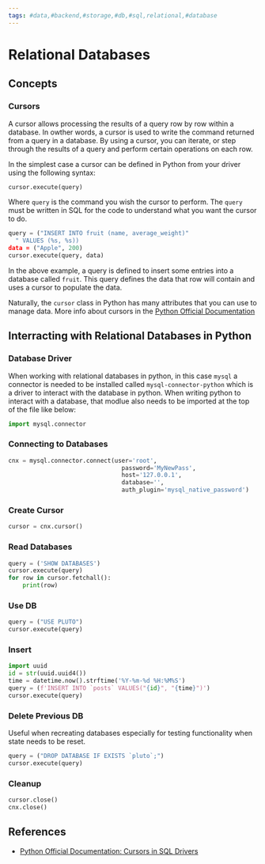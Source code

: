 ```yaml
---
tags: #data,#backend,#storage,#db,#sql,relational,#database
---
```

# Relational Databases

## Concepts

### Cursors

A cursor allows processing the results of a query row by row within a database. In owther words, a cursor is used to write the command returned from a query in a database. By using a cursor, you can iterate, or step through the results of a query and perform certain operations on each row.

In the simplest case a cursor can be defined in Python from your driver using the following syntax:

```python
cursor.execute(query)
```

Where `query` is the command you wish the cursor to perform. The `query` must be written in SQL for the code to understand what you want the cursor to do.

```python
query = ("INSERT INTO fruit (name, average_weight)"
  " VALUES (%s, %s))
data = ("Apple", 200)
cursor.execute(query, data)
```

In the above example, a query is defined to insert some entries into a database called `fruit`. This query defines the data that row will contain and uses a cursor to populate the data.

Naturally, the `cursor` class in Python has many attributes that you can use to manage data. More info about cursors in the [Python Official Documentation][python-official-cursor]

## Interracting with Relational Databases in Python

### Database Driver

When working with relational databases in python, in this case `mysql` a connector is needed to be installed called `mysql-connector-python` which is a driver to interact with the database in python. When writing python to interact with a database, that modlue also needs to be imported at the top of the file like below:

```python
import mysql.connector
```

### Connecting to Databases

```python
cnx = mysql.connector.connect(user='root',
                                password='MyNewPass',
                                host='127.0.0.1',
                                database='',
                                auth_plugin='mysql_native_password')
```

### Create Cursor

```python
cursor = cnx.cursor()
```

### Read Databases

```python
query = ('SHOW DATABASES')
cursor.execute(query)
for row in cursor.fetchall():
    print(row)
```

### Use DB

```python
query = ("USE PLUTO")
cursor.execute(query)
```

### Insert

```python
import uuid
id = str(uuid.uuid4())
time = datetime.now().strftime('%Y-%m-%d %H:%M%S')
query = (f'INSERT INTO `posts` VALUES("{id}", "{time}")')
cursor.execute(query)
```

### Delete Previous DB

Useful when recreating databases especially for testing functionality when state needs to be reset.

```python
query = ("DROP DATABASE IF EXISTS `pluto`;")
cursor.execute(query)
```

### Cleanup

```python
cursor.close()
cnx.close()
```

## References

* [Python Official Documentation: Cursors in SQL Drivers][python-official-cursor]
<!-- Hidden References -->
[python-official-cursor]: https://www.psycopg.org/docs/cursor.html "Python Official Documentation: Cursors in SQL Drivers"
